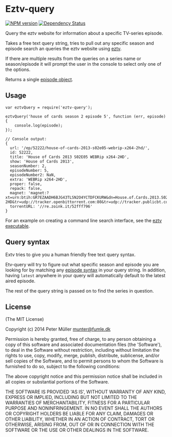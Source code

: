 Eztv-query
==========
[![NPM version](https://badge.fury.io/js/eztv-query.png)](http://badge.fury.io/js/eztv-query)
[![Dependency Status](https://david-dm.org/Munter/etv-query.png)](https://david-dm.org/Munter/etv-query)

Query the eztv website for information about a specific TV-series episode.

Takes a free text query string, tries to pull out any specific season and episode search an queries the eztv website using [eztv](https://github.com/moesalih/node-eztv).

If there are multiple results from the queries on a series name or season/episode it will prompt the user in the console to select only one of the options.

Returns a single [episode object](https://github.com/moesalih/node-eztv#getshowepisodesshowid-callback).

Usage
-----
```
var eztvQuery = require('eztv-query');

eztvQuery('house of cards season 2 episode 5', function (err, episode) {
    console.log(episode);
});

// Console output:
{
  url: '/ep/52222/house-of-cards-2013-s02e05-webrip-x264-2hd/',
  id: 52222,
  title: 'House of Cards 2013 S02E05 WEBRip x264-2HD',
  show: 'House of Cards 2013',
  seasonNumber: 2,
  episodeNumber: 5,
  episodeNumber2: NaN,
  extra: 'WEBRip x264-2HD',
  proper: false,
  repack: false,
  magnet: 'magnet:?xt=urn:btih:GR7EZAADH6BJG43TLSN2O4YCTDFCKURW&dn=House.of.Cards.2013.S02E05.WEBRip.x264-2HD&tr=udp://tracker.openbittorrent.com:80&tr=udp://tracker.publicbt.com:80&tr=udp://tracker.istole.it:80&tr=udp://open.demonii.com:80&tr=udp://tracker.coppersurfer.tk:80',
  torrentURL: '//re.zoink.it/52fff796'
}
```

For an example on creating a command line search interface, see the [eztv executable](https://github.com/Munter/eztv-query/blob/master/bin/eztv).

Query syntax
------------
Extv tries to give you a human friendly free text query syntax.

Etv-query will try to figure out what specific season and episode you are looking for by matching any [episode syntax](https://github.com/Munter/episode#supported-syntaxes) in your query string. In addition, having `latest` anywhere in your query will automatically default to the latest aired episode.

The rest of the query string is passed on to find the series in question.


License
-------
(The MIT License)

Copyright (c) 2014 Peter Müller <munter@fumle.dk>

Permission is hereby granted, free of charge, to any person obtaining a copy of this software and associated documentation files (the 'Software'), to deal in the Software without restriction, including without limitation the rights to use, copy, modify, merge, publish, distribute, sublicense, and/or sell copies of the Software, and to permit persons to whom the Software is furnished to do so, subject to the following conditions:

The above copyright notice and this permission notice shall be included in all copies or substantial portions of the Software.

THE SOFTWARE IS PROVIDED 'AS IS', WITHOUT WARRANTY OF ANY KIND, EXPRESS OR IMPLIED, INCLUDING BUT NOT LIMITED TO THE WARRANTIES OF MERCHANTABILITY, FITNESS FOR A PARTICULAR PURPOSE AND NONINFRINGEMENT. IN NO EVENT SHALL THE AUTHORS OR COPYRIGHT HOLDERS BE LIABLE FOR ANY CLAIM, DAMAGES OR OTHER LIABILITY, WHETHER IN AN ACTION OF CONTRACT, TORT OR OTHERWISE, ARISING FROM, OUT OF OR IN CONNECTION WITH THE SOFTWARE OR THE USE OR OTHER DEALINGS IN THE SOFTWARE.
